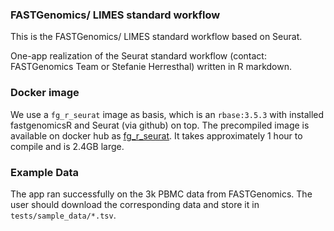 ### FASTGenomics/ LIMES standard workflow

This is the FASTGenomics/ LIMES standard workflow based on Seurat.

One-app realization of the Seurat standard workflow (contact: FASTGenomics Team or Stefanie Herresthal) written in R markdown.

### Docker image

We use a `fg_r_seurat` image as basis, which is an `rbase:3.5.3` with 
installed fastgenomicsR and Seurat (via github) on top.
The precompiled image is available on docker hub as [fg_r_seurat](https://cloud.docker.com/repository/docker/mvonpapen/fg_r_seurat).
It takes approximately 1 hour to compile and is 2.4GB large.

### Example Data

The app ran successfully on the 3k PBMC data from FASTGenomics. The user should download the corresponding data
and store it in `tests/sample_data/*.tsv`.